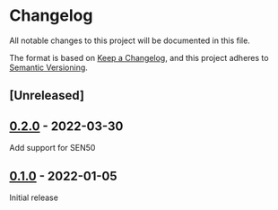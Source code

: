 # Changelog
All notable changes to this project will be documented in this file.

The format is based on [Keep a Changelog](https://keepachangelog.com/en/1.0.0/),
and this project adheres to [Semantic Versioning](https://semver.org/spec/v2.0.0.html).

## [Unreleased]


## [0.2.0] - 2022-03-30

Add support for SEN50

## [0.1.0] - 2022-01-05

Initial release

[0.2.0]: https://github.com/Sensirion/embedded-i2c-sen5x/compare/0.1.0...0.2.0
[0.1.0]: https://github.com/Sensirion/arduino-i2c-sen5x/releases/tag/0.1.0

